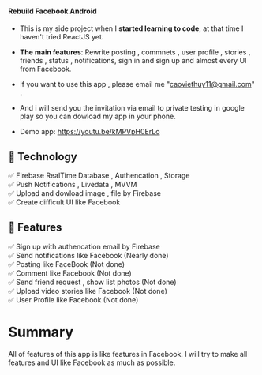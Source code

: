 #### Rebuild Facebook Android
 - This is my side project when I **started learning to code**, at that time I haven't tried ReactJS yet.
 - **The main features**: Rewrite posting , commnets , user profile , stories , friends , status , notifications, sign in and sign up and almost every UI from Facebook.

 - If you want to use this app , please email me "caoviethuy11@gmail.com" .
 - And i will send you the invitation via email to private testing in google play so you can dowload my app in your phone.
 - Demo app: https://youtu.be/kMPVpH0ErLo 

## 🎉 Technology
✅ Firebase RealTime Database , Authencation , Storage</br>
✅ Push Notifications , Livedata , MVVM</br>
✅ Upload and dowload image , file by Firebase</br>
✅ Create difficult UI like Facebook</br>

## 🎉 Features
✅ Sign up with authencation email by Firebase</br>
✅ Send notifications like Facebook (Nearly done)</br>
✅ Posting like FaceBook (Not done)</br>
✅ Comment like Facebook (Not done)</br>
✅ Send friend request , show list photos (Not done)</br>
✅ Upload video stories like Facebook (Not done)</br>
✅ User Profile like Facebook (Not done)</br>

# Summary
All of features of this app is like features in Facebook. I will try to make all features and UI like Facebook as much as possible.


